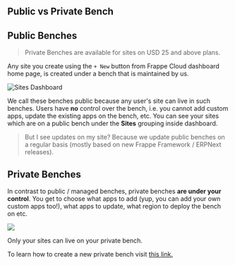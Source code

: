 ## Public vs Private Bench

## Public Benches

> Private Benches are available for sites on USD 25 and above plans.

Any site you create using the `+ New` button from Frappe Cloud dashboard home page, is created under a bench that is maintained by us.

![Sites Dashboard](https://frappecloud.com/files/Screenshot%202022-03-07%20at%2011.07.25%20AM.png)

We call these benches public because any user's site can live in such benches. Users have **no** control over the bench, i.e. you cannot add custom apps, update the existing apps on the bench, etc. You can see your sites which are on a public bench under the **Sites** grouping inside dashboard.

> But I see updates on my site? Because we update public benches on a regular basis (mostly based on new Frappe Framework / ERPNext releases).

## Private Benches

In contrast to public / managed benches, private benches **are under your control**. You get to choose what apps to add (yup, you can add your own custom apps too!), what apps to update, what region to deploy the bench on etc.

![](https://frappecloud.com/files/Screenshot%202022-03-07%20at%206.52.54%20PM.png)

Only your sites can live on your private bench.

To learn how to create a new private bench visit [this link.](https://frappecloud.com/docs/benches/create-new)